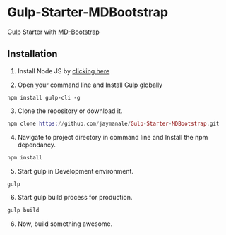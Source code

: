 # Gulp-Starter-MDBootstrap

Gulp Starter with [MD-Bootstrap](https://mdbootstrap.com/)

## Installation

1. Install Node JS by [clicking here](https://nodejs.org/)

2. Open your command line and Install Gulp globally

```
npm install gulp-cli -g
```

3. Clone the repository or download it.

```elixir
npm clone https://github.com/jaymanale/Gulp-Starter-MDBootstrap.git
```

4. Navigate to project directory in command line and Install the npm dependancy.

```elixir
npm install
```

5. Start gulp in Development environment.

```elixir
gulp
```

6. Start gulp build process for production.

```elixir
gulp build
```

6. Now, build something awesome.
